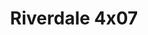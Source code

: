 ---
layout: episodios
title: "Riverdale 4x07"
url_serie_padre: 'riverdale/temporada-4'
category: 'series'
capitulo: 'yes'
anio: '2019'
prev: 'capitulo-6'
proximo: 'capitulo-8'
sandbox: allow-same-origin allow-forms
idioma: 'Latino/Subtitulado'
reproductor: 'fembed'
calidad: 'Full HD'
subtitulo: 'si'
archivo: 'riverdale4x05.vtt'
reproductores_fembed: ["https://feurl.com/v/xdjw4c53zrzkg6e","Latino","https://feurl.com/v/kdldqc3jdj1ze47","Latino","https://mstream.website/y7jygrt6q6po","Latino","https://mstream.website/sxqa61l9k2xp","Latino","https://myurlshort.live/v/jjk76sdqeym2078","Latino","https://myurlshort.live/v/ej1w8s-qlm25k0n","Subtitulado","https://feurl.com/v/gq0gkb-4350ge55","Subtitulado","https://api.cuevana3.io/stream/index.php?file=ek5lbm9xYWNrS0xYMTZLa2xNbkdvY3ZTb3BtZng4TGp6ZFpobGFMUGtPUFgzSmFhbk1XTzVkblBtS1JnbEplb21KUm5ZSlRTMGViVTBxZGdsdEhPb3RqWGFHWmxrcFNxbXNLR2gzV3l3THVvd29aaVo4R21vNXVSb0tKbmhkZlUwTXlYb1hmSDFOZkpuV1JuYTVPU3JKU2JhR2x5MHREbTJNS25xNlBIbnViSjFaeVg","Subtitulado"]
reproductores_upstream: ["https://upstream.to/embed-yprmuqg1g963.html","Latino","https://upstream.to/embed-nzgplrarzn5y.html","Subtitulado"]
tags:
- Drama
---